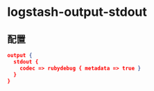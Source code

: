# logstash-output-stdout

## 配置

```json
output {
  stdout {
    codec => rubydebug { metadata => true }
  }
}
```
